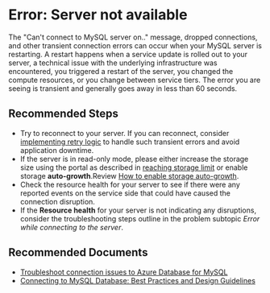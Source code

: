 <properties
    pageTitle="Connection issues to Azure Databases for MySQL"
    description="Connection issues to Azure Databases for MySQL"
    service="microsoft.dbformysql"
    resource="servers"
    authors="jan-eng"
    ms.author="janeng"
    displayOrder="20"
    selfHelpType="generic"
    supportTopicIds="32640051"
    resourceTags="servers, databases"
    productPesIds="16221"
    cloudEnvironments="public"
    articleId="ee0be1b6-1669-4826-a848-039ae852d786"
/>

# Error: Server not available

The "Can't connect to MySQL server on.." message, dropped connections, and other transient connection errors can occur when your MySQL server is restarting. A restart happens when a service update is rolled out to your server, a technical issue with the underlying infrastructure was encountered, you triggered a restart of the server, you changed the compute resources, or you change between service tiers. The error you are seeing is transient and generally goes away in less than 60 seconds.

## **Recommended Steps**

* Try to reconnect to your server. If you can reconnect, consider [implementing retry logic](https://docs.microsoft.com/azure/mysql/concepts-connectivity) to handle such transient errors and avoid application downtime.
* If the server is in read-only mode, please either increase the storage size using the portal as described in [reaching storage limit](https://docs.microsoft.com/azure/mysql/concepts-pricing-tiers#reaching-the-storage-limit) or enable storage **auto-growth**.Review [How to enable storage auto-growth](https://docs.microsoft.com/azure/mysql/howto-auto-grow-storage-portal#enable-storage-auto-grow).
* Check the resource health for your server to see if there were any reported events on the service side that could have caused the connection disruption.
* If the **Resource health** for your server is not indicating any disruptions, consider the troubleshooting steps outline in the problem subtopic *Error while connecting to the server*.

## **Recommended Documents**

* [Troubleshoot connection issues to Azure Database for MySQL](https://docs.microsoft.com/azure/mysql/howto-troubleshoot-common-connection-issues)<br>
* [Connecting to MySQL Database: Best Practices and Design Guidelines](https://docs.microsoft.com/azure/mysql/tutorial-design-database-using-portal/)
